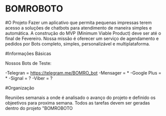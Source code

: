 # BOMROBOTO

#O Projeto
Fazer um aplicativo que permita pequenas impressas terem acesso a soluções de chatbots para atendimento de maneira simples e automática. A construção do MVP (Minimum Viable Product) deve ser até o final de Fevereiro. Nossa missão é oferecer um serviço de agendamento e pedidos por Bots completo, simples, personalizável e multiplataforma. 

#Informações Básicas

Nossos Bots de Teste:

 -Telegran = https://telegram.me/BOMRO_bot
 -Mensager = *
 -Google Plus = *
 -Signal = ?
 -Viber = ?



#Organização

Reuniões semanais a onde é analisado o avanço do projeto e definido os objeetivos para proxima semana.
Todos as tarefas devem ser geradas dentro do projeto "BOMROBOTO
